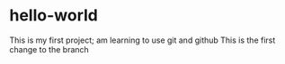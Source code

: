 # hello-world
This is my first project; am learning to use git and github
This is the first change to the branch 
